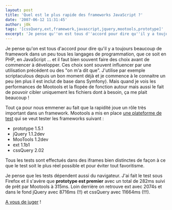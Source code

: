```yaml
---
layout: post
title: 'Quel est le plus rapide des frameworks JavaScript ?'
date: '2007-06-12 11:31:45'
author: j0k
tags: '[cssQuery,ext,framework,javascript,jquery,mootools,prototype]'
excerpt: 'Je pense qu''on est tous d''accord pour dire qu''il y a toujours beaucoup de framework dans un peu tous les langages de programmation, que ce soit en PHP, en JavaScript ... et il faut bien souvent faire des choix avant de commencer à développer.    Ces choix sont souvent influencer par une utilisation précédent ou des "on m''a dit que". J''utilise par exemple      ...'
---
```


Je pense qu'on est tous d'accord pour dire qu'il y a toujours beaucoup de framework dans un peu tous les langages de programmation, que ce soit en PHP, en JavaScript ... et il faut bien souvent faire des choix avant de commencer à développer.    Ces choix sont souvent influencer par une utilisation précédent ou des "on m'a dit que". J'utilise par exemple scriptaculous depuis un bon moment déjà et je commence à le connaitre un peu (en plus il est inclut de base dans Symfony). Mais quand je vois les performances de Mootools et la flopée de fonction autour mais aussi le fait de pouvoir cibler uniquement les fichiers dont à besoin, ça me plait beaucoup !

Tout ça pour nous emmener au fait que la rapidité joue un rôle très important dans un framework. Mootools a mis en place [une plateforme de test](http://mootools.net/slickspeed/) qui se veut tester les frameworks suivant :

 * prototype 1.5.1
 * jQuery 1.1.2dev
 * MooTools 1.2dev
 * ext 1.1b1
 * cssQuery 2.02

Tous les tests sont effectués dans des iframes bien distinctes de façon à ce que le test soit le plus réel possible et pour éviter tout favoritisme.

Je pense que les tests dépendent aussi du navigateur. J'ai fait le test sous Firefox et il s'avère que **prototype est premier** avec un total de 282ms suivi de prêt par Mootools à 315ms. Loin derrière on retrouve ext avec 2074s et dans le fond jQuery avec 8716ms (!!) et cssQuery avec 11664ms (!!!).

[A vous de juger](http://mootools.net/slickspeed/) !
